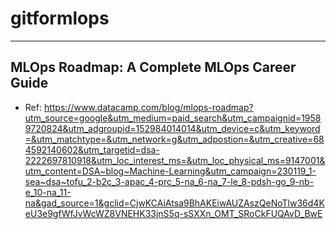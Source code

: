 # gitformlops
---
## MLOps Roadmap: A Complete MLOps Career Guide
- Ref: https://www.datacamp.com/blog/mlops-roadmap?utm_source=google&utm_medium=paid_search&utm_campaignid=19589720824&utm_adgroupid=152984014014&utm_device=c&utm_keyword=&utm_matchtype=&utm_network=g&utm_adpostion=&utm_creative=684592140602&utm_targetid=dsa-2222697810918&utm_loc_interest_ms=&utm_loc_physical_ms=9147001&utm_content=DSA~blog~Machine-Learning&utm_campaign=230119_1-sea~dsa~tofu_2-b2c_3-apac_4-prc_5-na_6-na_7-le_8-pdsh-go_9-nb-e_10-na_11-na&gad_source=1&gclid=CjwKCAiAtsa9BhAKEiwAUZAszQeNoTlw36d4KeU3e9gfWfJvWcWZ8VNEHK33jnS5q-sSXXn_OMT_SRoCkFUQAvD_BwE
